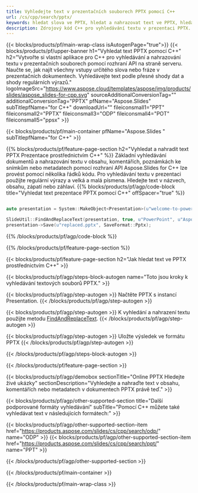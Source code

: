 ```yaml
---
title: Vyhledejte text v prezentačních souborech PPTX pomocí C++
url: /cs/cpp/search/pptx/
keywords: hledat slova ve PPTX, hledat a nahrazovat text ve PPTX, hledat text PPTX Prezentace
description: Zdrojový kód C++ pro vyhledávání textu v prezentaci PPTX.
---
```


{{< blocks/products/pf/main-wrap-class isAutogenPage="true">}}
{{< blocks/products/pf/upper-banner h1="Vyhledat text PPTX pomocí C++" h2="Vytvořte si vlastní aplikace pro C++ pro vyhledávání a nahrazování textu v prezentačních souborech pomocí rozhraní API na straně serveru. Naučte se, jak najít všechny vstupy určitého slova nebo fráze v prezentačních dokumentech. Vyhledávejte text podle přesné shody dat a shody regulárních výrazů." logoImageSrc="https://www.aspose.cloud/templates/aspose/img/products/slides/aspose_slides-for-cpp.svg" sourceAdditionalConversionTag="" additionalConversionTag="PPTX" pfName="Aspose.Slides" subTitlepfName="for C++" downloadUrl="" fileiconsmall1="PPT" fileiconsmall2="PPTX" fileiconsmall3="ODP" fileiconsmall4="POT" fileiconsmall5="ppsx" >}}

{{< blocks/products/pf/main-container pfName="Aspose.Slides " subTitlepfName="for C++" >}}

{{% blocks/products/pf/feature-page-section  h2="Vyhledat a nahradit text PPTX Prezentace prostřednictvím C++" %}}
Základní vyhledávání dokumentů a nahrazování textu v obsahu, komentářích, poznámkách ke snímkům nebo metadatech pomocí rozhraní API Aspose.Slides for C++ lze provést pomocí několika řádků kódu. Pro vyhledávání textu v prezentaci použijte regulární výrazy a velká a malá písmena. Hledejte text v názvech, obsahu, zápatí nebo záhlaví.
{{% blocks/products/pf/agp/code-block title="Vyhledat text prezentace PPTX pomocí C++" offSpacer="true" %}}

```cpp

auto presentation = System::MakeObject<Presentation>(u"welcome-to-powerpoint.pptx");

SlideUtil::FindAndReplaceText(presentation, true, u"PowerPoint", u"Aspose.Slides", nullptr);
presentation->Save(u"replaced.pptx", SaveFormat::Pptx);	
```

{{% /blocks/products/pf/agp/code-block %}}

{{% /blocks/products/pf/feature-page-section %}}

{{< blocks/products/pf/feature-page-section  h2="Jak hledat text ve PPTX prostřednictvím C++" >}}

{{< blocks/products/pf/agp/steps-block-autogen name="Toto jsou kroky k vyhledávání textových souborů PPTX." >}}

{{< blocks/products/pf/agp/step-autogen >}}
Načtěte PPTX s instancí Presentation.
{{< /blocks/products/pf/agp/step-autogen >}}

{{< blocks/products/pf/agp/step-autogen >}}
K vyhledání a nahrazení textu použijte metodu [FindAndReplaceText](https://reference.aspose.com/slides/cpp/aspose.slides.util/slideutil/findandreplacetext/).
{{< /blocks/products/pf/agp/step-autogen >}}

{{< blocks/products/pf/agp/step-autogen >}}
Uložte výsledek ve formátu PPTX
{{< /blocks/products/pf/agp/step-autogen >}}

{{< /blocks/products/pf/agp/steps-block-autogen >}}

{{< /blocks/products/pf/feature-page-section >}}

{{< blocks/products/pf/agp/demobox sectionTitle="Online PPTX Hledejte živé ukázky" sectionDescription="Vyhledejte a nahraďte text v obsahu, komentářích nebo metadatech v dokumentech PPTX právě teď." >}}

{{< blocks/products/pf/agp/other-supported-section title="Další podporované formáty vyhledávání" subTitle="Pomocí C++ můžete také vyhledávat text v následujících formátech:" >}}

{{< blocks/products/pf/agp/other-supported-section-item href="https://products.aspose.com/slides/cs/cpp/search/odp/" name="ODP" >}}
{{< blocks/products/pf/agp/other-supported-section-item href="https://products.aspose.com/slides/cs/cpp/search/ppt/" name="PPT" >}}


{{< /blocks/products/pf/agp/other-supported-section >}}

{{< /blocks/products/pf/main-container >}}
    
{{< /blocks/products/pf/main-wrap-class >}}